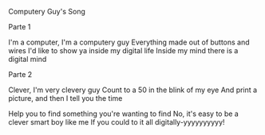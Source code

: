 Computery Guy's Song

Parte 1

I'm a computer, I'm a computery guy
Everything made out of buttons and wires
I'd like to show ya inside my digital life
Inside my mind there is a digital mind

Parte 2

Clever, I'm very clevery guy
Count to a 50 in the blink of my eye
And print a picture, and then I tell you the time

Help you to find something you're wanting to find
No, it's easy to be a clever smart boy like me
   If you could to it all digitally-yyyyyyyyyy!